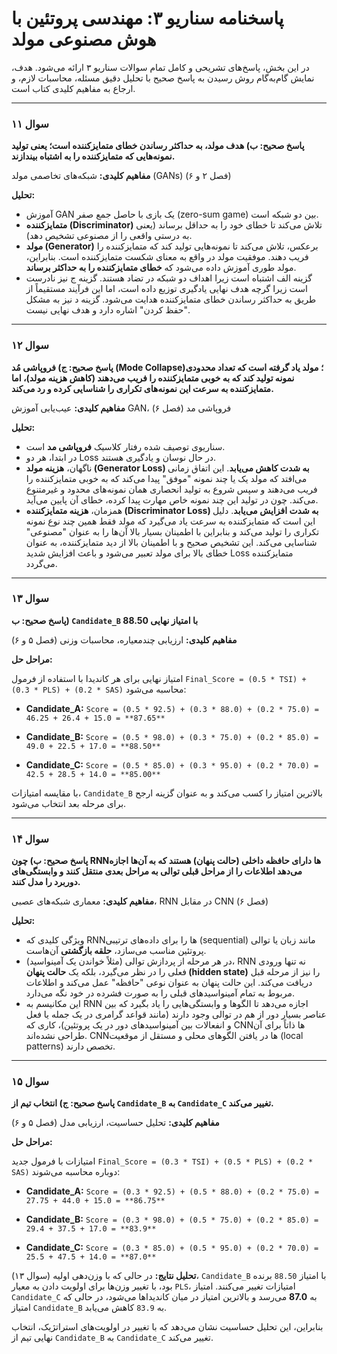 # پاسخنامه سناریو ۳: مهندسی پروتئین با هوش مصنوعی مولد

در این بخش، پاسخ‌های تشریحی و کامل تمام سوالات سناریو ۳ ارائه می‌شود. هدف، نمایش گام‌به‌گام روش رسیدن به پاسخ صحیح با تحلیل دقیق مسئله، محاسبات لازم، و ارجاع به مفاهیم کلیدی کتاب است.

---

### **سوال ۱۱**

**پاسخ صحیح: ب) هدف مولد، به حداکثر رساندن خطای متمایزکننده است؛ یعنی تولید نمونه‌هایی که متمایزکننده را به اشتباه بیندازند.**

**مفاهیم کلیدی:** شبکه‌های تخاصمی مولد (GANs) (فصل ۲ و ۶)

**تحلیل:**

- آموزش GAN یک بازی با حاصل جمع صفر (zero-sum game) بین دو شبکه است.
- **متمایزکننده (Discriminator)** تلاش می‌کند تا خطای خود را به حداقل برساند (یعنی به درستی واقعی را از مصنوعی تشخیص دهد).
- **مولد (Generator)** برعکس، تلاش می‌کند تا نمونه‌هایی تولید کند که متمایزکننده را فریب دهند. موفقیت مولد در واقع به معنای شکست متمایزکننده است. بنابراین، مولد طوری آموزش داده می‌شود که **خطای متمایزکننده را به حداکثر برساند**.
- گزینه الف اشتباه است زیرا اهداف دو شبکه در تضاد هستند. گزینه ج نیز نادرست است زیرا گرچه هدف نهایی یادگیری توزیع داده است، اما این فرآیند مستقیماً از طریق به حداکثر رساندن خطای متمایزکننده هدایت می‌شود. گزینه د نیز به مشکل "حفظ کردن" اشاره دارد و هدف نهایی نیست.

---

### **سوال ۱۲**

**پاسخ صحیح: ج) فروپاشی مُد (Mode Collapse)؛ مولد یاد گرفته است که تعداد محدودی نمونه تولید کند که به خوبی متمایزکننده را فریب می‌دهند (کاهش هزینه مولد)، اما متمایزکننده به سرعت این نمونه‌های تکراری را شناسایی کرده و رد می‌کند.**

**مفاهیم کلیدی:** عیب‌یابی آموزش GAN، فروپاشی مد (فصل ۶)

**تحلیل:**

- سناریوی توصیف شده رفتار کلاسیک **فروپاشی مد** است.
- در ابتدا، هر دو Loss در حال نوسان و یادگیری هستند.
- ناگهان، **هزینه مولد (Generator Loss) به شدت کاهش می‌یابد**. این اتفاق زمانی می‌افتد که مولد یک یا چند نمونه "موفق" پیدا می‌کند که به خوبی متمایزکننده را فریب می‌دهند و سپس شروع به تولید انحصاری همان نمونه‌های محدود و غیرمتنوع می‌کند. چون در تولید این چند نمونه خاص مهارت پیدا کرده، خطای آن پایین می‌آید.
- همزمان، **هزینه متمایزکننده (Discriminator Loss) به شدت افزایش می‌یابد**. دلیل این است که متمایزکننده به سرعت یاد می‌گیرد که مولد فقط همین چند نوع نمونه تکراری را تولید می‌کند و بنابراین با اطمینان بسیار بالا آن‌ها را به عنوان "مصنوعی" شناسایی می‌کند. این تشخیص صحیح و با اطمینان بالا از دید متمایزکننده، به عنوان خطای بالا برای مولد تعبیر می‌شود و باعث افزایش شدید Loss متمایزکننده می‌گردد.

---

### **سوال ۱۳**

**پاسخ صحیح: ب) `Candidate_B` با امتیاز نهایی 88.50**

**مفاهیم کلیدی:** ارزیابی چندمعیاره، محاسبات وزنی (فصل ۵ و ۶)

**مراحل حل:**

امتیاز نهایی برای هر کاندیدا با استفاده از فرمول `Final_Score = (0.5 * TSI) + (0.3 * PLS) + (0.2 * SAS)` محاسبه می‌شود:

- **Candidate_A:**
  `Score = (0.5 * 92.5) + (0.3 * 88.0) + (0.2 * 75.0) = 46.25 + 26.4 + 15.0 = **87.65**`

- **Candidate_B:**
  `Score = (0.5 * 98.0) + (0.3 * 75.0) + (0.2 * 85.0) = 49.0 + 22.5 + 17.0 = **88.50**`

- **Candidate_C:**
  `Score = (0.5 * 85.0) + (0.3 * 95.0) + (0.2 * 70.0) = 42.5 + 28.5 + 14.0 = **85.00**`

با مقایسه امتیازات، `Candidate_B` بالاترین امتیاز را کسب می‌کند و به عنوان گزینه ارجح برای مرحله بعد انتخاب می‌شود.

---

### **سوال ۱۴**

**پاسخ صحیح: ب) چون RNNها دارای حافظه داخلی (حالت پنهان) هستند که به آن‌ها اجازه می‌دهد اطلاعات را از مراحل قبلی توالی به مراحل بعدی منتقل کنند و وابستگی‌های دوربرد را مدل کنند.**

**مفاهیم کلیدی:** معماری شبکه‌های عصبی، RNN در مقابل CNN (فصل ۶)

**تحلیل:**

- ویژگی کلیدی که RNNها را برای داده‌های ترتیبی (sequential) مانند زبان یا توالی پروتئین مناسب می‌سازد، **حلقه بازگشتی** آن‌هاست.
- در هر مرحله از پردازش توالی (مثلاً خواندن یک آمینواسید)، RNN نه تنها ورودی فعلی را در نظر می‌گیرد، بلکه یک **حالت پنهان (hidden state)** را نیز از مرحله قبل دریافت می‌کند. این حالت پنهان به عنوان نوعی "حافظه" عمل می‌کند و اطلاعات مربوط به تمام آمینواسیدهای قبلی را به صورت فشرده در خود نگه می‌دارد.
- این مکانیسم به RNN اجازه می‌دهد تا الگوها و وابستگی‌هایی را یاد بگیرد که بین عناصر بسیار دور از هم در توالی وجود دارند (مانند قواعد گرامری در یک جمله یا فعل و انفعالات بین آمینواسیدهای دور در یک پروتئین)، کاری که CNNها ذاتاً برای آن طراحی نشده‌اند. CNNها در یافتن الگوهای محلی و مستقل از موقعیت (local patterns) تخصص دارند.

---

### **سوال ۱۵**

**پاسخ صحیح: ج) انتخاب تیم از `Candidate_B` به `Candidate_C` تغییر می‌کند.**

**مفاهیم کلیدی:** تحلیل حساسیت، ارزیابی مدل (فصل ۵ و ۶)

**مراحل حل:**

امتیازات با فرمول جدید `Final_Score = (0.3 * TSI) + (0.5 * PLS) + (0.2 * SAS)` دوباره محاسبه می‌شوند:

- **Candidate_A:**
  `Score = (0.3 * 92.5) + (0.5 * 88.0) + (0.2 * 75.0) = 27.75 + 44.0 + 15.0 = **86.75**`

- **Candidate_B:**
  `Score = (0.3 * 98.0) + (0.5 * 75.0) + (0.2 * 85.0) = 29.4 + 37.5 + 17.0 = **83.9**`

- **Candidate_C:**
  `Score = (0.3 * 85.0) + (0.5 * 95.0) + (0.2 * 70.0) = 25.5 + 47.5 + 14.0 = **87.0**`

**تحلیل نتایج:**
در حالی که با وزن‌دهی اولیه (سوال ۱۳)، `Candidate_B` با امتیاز `88.50` برنده بود، با تغییر وزن‌ها برای اولویت دادن به معیار `PLS`، امتیازات تغییر می‌کنند. امتیاز `Candidate_C` به **87.0** می‌رسد و بالاترین امتیاز در میان کاندیداها می‌شود، در حالی که امتیاز `Candidate_B` به `83.9` کاهش می‌یابد.

بنابراین، این تحلیل حساسیت نشان می‌دهد که با تغییر در اولویت‌های استراتژیک، انتخاب نهایی تیم از `Candidate_B` به `Candidate_C` تغییر می‌کند.
